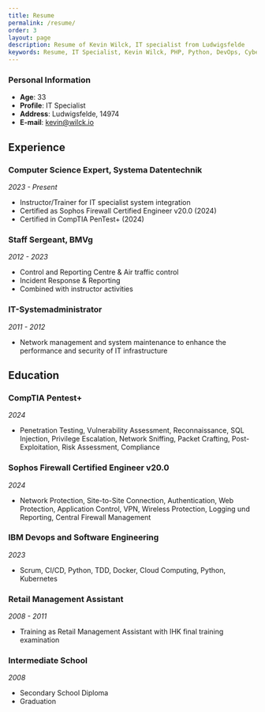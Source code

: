 ```yaml
---
title: Resume
permalink: /resume/
order: 3
layout: page
description: Resume of Kevin Wilck, IT specialist from Ludwigsfelde
keywords: Resume, IT Specialist, Kevin Wilck, PHP, Python, DevOps, Cybersecurity, Threat Intelligence, SoC, Server Administration, Patchmanagement
---
```



### Personal Information
- **Age**: 33
- **Profile**: IT Specialist
- **Address**: Ludwigsfelde, 14974
- **E-mail**: kevin@wilck.io



## Experience

### Computer Science Expert, Systema Datentechnik
*2023 - Present*
- Instructor/Trainer for IT specialist system integration
- Certified as Sophos Firewall Certified Engineer v20.0 (2024)
- Certified in CompTIA PenTest+ (2024)

### Staff Sergeant, BMVg
*2012 - 2023*
- Control and Reporting Centre & Air traffic control 
- Incident Response & Reporting
- Combined with instructor activities

### IT-Systemadministrator
*2011 - 2012*
- Network management and system maintenance to enhance the performance and security of IT infrastructure





## Education

### CompTIA Pentest+ 
*2024*
- Penetration Testing, Vulnerability Assessment, Reconnaissance, SQL Injection, Privilege Escalation, Network Sniffing, Packet Crafting, Post-Exploitation, Risk Assessment, Compliance

### Sophos Firewall Certified Engineer v20.0 
*2024*
- Network Protection, Site-to-Site Connection, Authentication, Web Protection, Application Control, VPN, Wireless Protection, Logging und Reporting, Central Firewall Management

### IBM Devops and Software Engineering
*2023*
- Scrum, CI/CD, Python, TDD, Docker, Cloud Computing, Python, Kubernetes

### Retail Management Assistant
*2008 - 2011*
- Training as Retail Management Assistant with IHK final training examination

### Intermediate School
*2008*
- Secondary School Diploma
- Graduation












